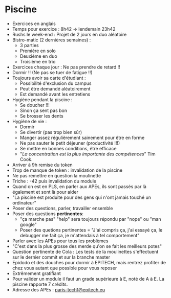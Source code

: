 # Piscine
- Exercices en anglais
- Temps pour exercice : 8h42 -> lendemain 23h42
- Rushs le week-end : Projet de 2 jours en duo aléatoire
- Bistro-matic (2 dernières semaines) :
    - 3 parties
    - Première en solo
    - Deuxième en duo
    - Troisième en trio
- Exercices chaque jour : Ne pas prendre de retard !!
- Dormir !! (Ne pas se tuer de fatigue !!)
- Toujours avoir sa carte d'étudiant :
    - Possibilité d'exclusion du campus
    - Peut être demandé aléatoirement
    - Est demandé avant les entretiens
- Hygiène pendant la piscine :
    - Se doucher !!!
    - Sinon ça sent pas bon
    - Se brosser les dents
- Hygiène de vie :
    - Dormir
    - Se divertir (pas trop bien sûr)
    - Manger assez régulièrement sainement pour être en forme
    - Ne pas sauter le petit déjeuner (productivité !!!)
    - Se mettre en bonnes conditions, être efficace
    - "*La concentration est la plus importante des compétences*" Tim Cook.
- Arriver à 9h remise du token
- Trop de manque de token : invalidation de la piscine
- Ne pas remettre en question la moulinette
- Triche : -42 puis invalidation du module
- Quand on est en PLS, en parler aux APEs, ils sont passés par là également et sont là pour aider
- "La piscine est produite pour des gens qui n'ont jamais touché un ordinateur"
- Poser des questions, parler, travailler ensemble
- Poser des questions **pertinentes**:
    - "ça marche pas" "help" sera toujours répondu par "nope" ou "man google"
    - Poser des quetions pertinentes = "J'ai compris ça, j'ai essayé ça, le debugger me fait ça, je m'attendais à tel comportement"
- Parler avec les APEs pour tous les problèmes
- "C'est dans la plus grosse des merde qu'on se fait les meilleurs potes"
- Question pertinente de Cola : Les tests de la moulinettes s'effectuent sur le dernier commit et sur la branche master
- Epidodo et des douches pour dormir à EPITECH, mais rentrez profiter de chez vous autant que possible pour vous reposer
- Extrêmement gratifiant
- Pour valider un module il faut un grade supérieure à E, noté de A à E. La piscine rapporte 7 crédits.
- Adresse des APEs : paris-tech1@epitech.eu

